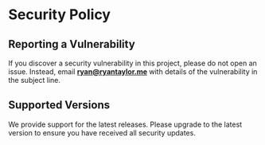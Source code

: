 # Security Policy

## Reporting a Vulnerability

If you discover a security vulnerability in this project, please do not open an issue. Instead, email **ryan@ryantaylor.me** with details of the vulnerability in the subject line.

## Supported Versions

We provide support for the latest releases. Please upgrade to the latest version to ensure you have received all security updates.
